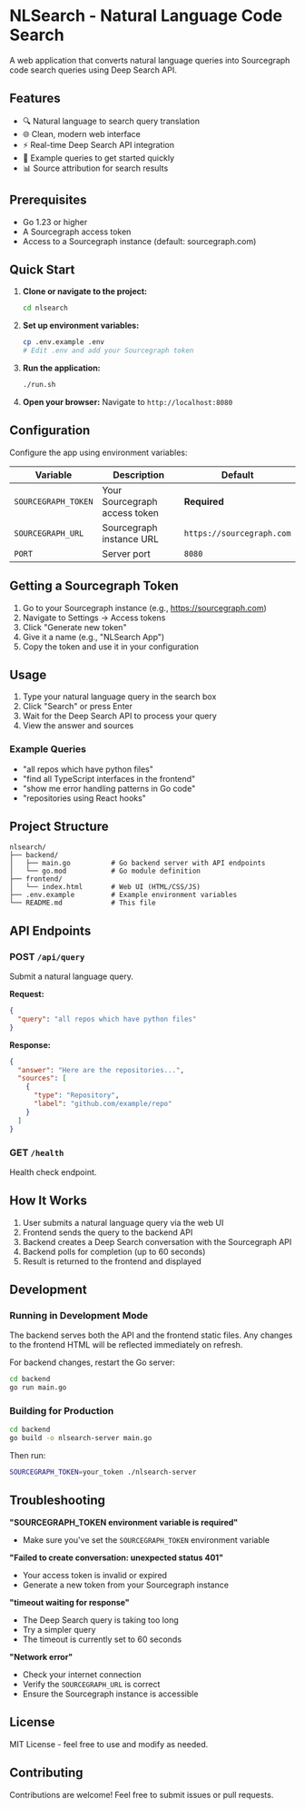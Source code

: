 # NLSearch - Natural Language Code Search

A web application that converts natural language queries into Sourcegraph code search queries using Deep Search API.

## Features

- 🔍 Natural language to search query translation
- 🌐 Clean, modern web interface
- ⚡ Real-time Deep Search API integration
- 🎯 Example queries to get started quickly
- 📊 Source attribution for search results

## Prerequisites

- Go 1.23 or higher
- A Sourcegraph access token
- Access to a Sourcegraph instance (default: sourcegraph.com)

## Quick Start

1. **Clone or navigate to the project:**
   ```bash
   cd nlsearch
   ```

2. **Set up environment variables:**
   ```bash
   cp .env.example .env
   # Edit .env and add your Sourcegraph token
   ```

3. **Run the application:**
   ```bash
   ./run.sh
   ```

4. **Open your browser:**
   Navigate to `http://localhost:8080`

## Configuration

Configure the app using environment variables:

| Variable | Description | Default |
|----------|-------------|---------|
| `SOURCEGRAPH_TOKEN` | Your Sourcegraph access token | **Required** |
| `SOURCEGRAPH_URL` | Sourcegraph instance URL | `https://sourcegraph.com` |
| `PORT` | Server port | `8080` |

## Getting a Sourcegraph Token

1. Go to your Sourcegraph instance (e.g., https://sourcegraph.com)
2. Navigate to Settings → Access tokens
3. Click "Generate new token"
4. Give it a name (e.g., "NLSearch App")
5. Copy the token and use it in your configuration

## Usage

1. Type your natural language query in the search box
2. Click "Search" or press Enter
3. Wait for the Deep Search API to process your query
4. View the answer and sources

### Example Queries

- "all repos which have python files"
- "find all TypeScript interfaces in the frontend"
- "show me error handling patterns in Go code"
- "repositories using React hooks"

## Project Structure

```
nlsearch/
├── backend/
│   ├── main.go          # Go backend server with API endpoints
│   └── go.mod           # Go module definition
├── frontend/
│   └── index.html       # Web UI (HTML/CSS/JS)
├── .env.example         # Example environment variables
└── README.md            # This file
```

## API Endpoints

### POST `/api/query`

Submit a natural language query.

**Request:**
```json
{
  "query": "all repos which have python files"
}
```

**Response:**
```json
{
  "answer": "Here are the repositories...",
  "sources": [
    {
      "type": "Repository",
      "label": "github.com/example/repo"
    }
  ]
}
```

### GET `/health`

Health check endpoint.

## How It Works

1. User submits a natural language query via the web UI
2. Frontend sends the query to the backend API
3. Backend creates a Deep Search conversation with the Sourcegraph API
4. Backend polls for completion (up to 60 seconds)
5. Result is returned to the frontend and displayed

## Development

### Running in Development Mode

The backend serves both the API and the frontend static files. Any changes to the frontend HTML will be reflected immediately on refresh.

For backend changes, restart the Go server:
```bash
cd backend
go run main.go
```

### Building for Production

```bash
cd backend
go build -o nlsearch-server main.go
```

Then run:
```bash
SOURCEGRAPH_TOKEN=your_token ./nlsearch-server
```

## Troubleshooting

**"SOURCEGRAPH_TOKEN environment variable is required"**
- Make sure you've set the `SOURCEGRAPH_TOKEN` environment variable

**"Failed to create conversation: unexpected status 401"**
- Your access token is invalid or expired
- Generate a new token from your Sourcegraph instance

**"timeout waiting for response"**
- The Deep Search query is taking too long
- Try a simpler query
- The timeout is currently set to 60 seconds

**"Network error"**
- Check your internet connection
- Verify the `SOURCEGRAPH_URL` is correct
- Ensure the Sourcegraph instance is accessible

## License

MIT License - feel free to use and modify as needed.

## Contributing

Contributions are welcome! Feel free to submit issues or pull requests.

